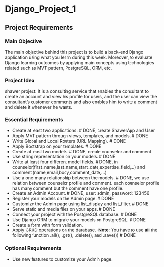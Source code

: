 # Django_Project_1

## Project Requirements

### Main Objective
The main objective behind this project is to build a back-end Django application using what you learn during this week. Moreover, to evaluate Django learning outcomes by applying main concepts using technologies related such as MVT pattern, PostgreSQL, ORM, etc.

### Project Idea

shawer project: It is a consulting service that enables the consultant to create an account and view his profile for users, and the user can view the consultant’s customer comments and also enables him to write a comment and delete it whenever he wants. 


### Essential Requirements

- Create at least two applications.  # DONE, create ShawerApp and User
- Apply MVT pattern through views, templates, and models.  # DONE
- Write Global and Local Routers (URL Mapping). # DONE
- Apply Bootstrap on your templates. # DONE 
- Create at least two models. # DONE, create counselor and comment
- Use string representation on your models. # DONE
- Write at least four different model fields. # DONE, in counselor(first_name,last_name,start_date,expertise_field,...) and comment (name,email,body,comment_date,...)
- Use a one-many relationship between the models.  # DONE, we use relation between counselor profile and comment. each counselor profile has many comment but the comment have one profile.  
- Create an Admin Account. # DONE, user: admin, password: 123456
- Register your models on the Admin page. # DONE
- Customize the Admin page using list_display and list_filter. # DONE
- Serve static and media files on your apps. # DONE
- Connect your project with the PostgreSQL database. # DONE
- Use Django ORM to migrate your models on PostgreSQL. # DONE
- Create a form with form validation.
- Apply CRUD operations on the database. (**Note**: You have to use **all** the following function .all(), .get(), .delete(), and .save()) # DONE

### Optional Requirements
- Use new features to customize your Admin page.
